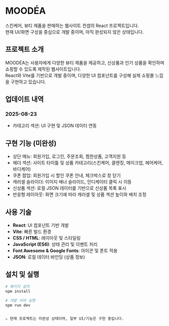 # MOODÉA

스킨케어, 뷰티 제품을 판매하는 웹사이트 컨셉의 React 프로젝트입니다.  
현재 UI/화면 구성을 중심으로 개발 중이며, 아직 완성되지 않은 상태입니다.

## 프로젝트 소개
MOODÉA는 사용자에게 다양한 뷰티 제품을 제공하고, 신상품과 인기 상품을 확인하며 쇼핑할 수 있도록 제작된 웹사이트입니다.  
React와 Vite를 기반으로 개발 중이며, 다양한 UI 컴포넌트를 구성해 실제 쇼핑몰 느낌을 구현하고 있습니다. 

## 업데이트 내역
### 2025-08-23
- 카테고리 섹션: UI 구현 및 JSON 데이터 연동

## 구현 기능 (미완성)
- 상단 메뉴: 회원가입, 로그인, 주문조회, 찜한상품, 고객지원 등  
- 헤더 섹션: 사이트 타이틀 및 상품 카테고리(스킨케어, 클렌징, 메이크업, 헤어케어, 바디케어)  
- 쿠폰 팝업: 회원가입 시 할인 쿠폰 안내, 체크박스로 창 닫기  
- 캐러셀 슬라이더: 이미지 배너 슬라이드, 인디케이터 클릭 시 이동  
- 신상품 섹션: 로컬 JSON 데이터를 기반으로 신상품 목록 표시  
- 반응형 레이아웃: 화면 크기에 따라 캐러셀 및 상품 섹션 높이와 배치 조정  

## 사용 기술
- **React**: UI 컴포넌트 기반 개발  
- **Vite**: 빠른 빌드 환경  
- **CSS / HTML**: 레이아웃 및 스타일링  
- **JavaScript (ES6)**: 상태 관리 및 이벤트 처리  
- **Font Awesome & Google Fonts**: 아이콘 및 폰트 적용  
- **JSON**: 로컬 데이터 바인딩 (상품 정보)  


## 설치 및 실행
```bash
# 패키지 설치
npm install

# 개발 서버 실행
npm run dev


⚠️ 현재 프로젝트는 미완성 상태이며, 일부 UI/기능은 구현 중입니다.